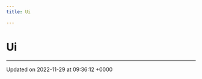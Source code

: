 ```yaml
---
title: Ui

---
```


# Ui








-------------------------------

Updated on 2022-11-29 at 09:36:12 +0000